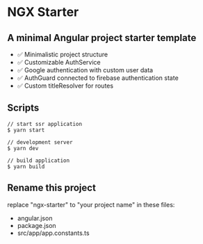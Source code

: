 # NGX Starter

## A minimal Angular project starter template

- ✅ Minimalistic project structure
- ✅ Customizable AuthService
- ✅ Google authentication with custom user data
- ✅ AuthGuard connected to firebase authentication state
- ✅ Custom titleResolver for routes

## Scripts
```
// start ssr application
$ yarn start
```

```
// development server
$ yarn dev 
```

```
// build application
$ yarn build
```

## Rename this project

replace "ngx-starter" to "your project name" in these files:
- angular.json
- package.json
- src/app/app.constants.ts

